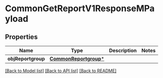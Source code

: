 # CommonGetReportV1ResponseMPayload

## Properties
Name | Type | Description | Notes
------------ | ------------- | ------------- | -------------
**objReportgroup** | [**CommonReportgroup***](CommonReportgroup.md) |  | 

[[Back to Model list]](../README.md#documentation-for-models) [[Back to API list]](../README.md#documentation-for-api-endpoints) [[Back to README]](../README.md)


